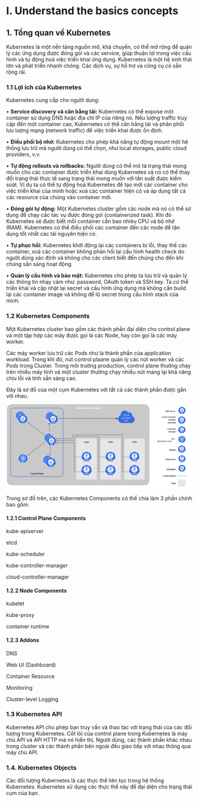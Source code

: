 # I. Understand the basics concepts
## 1. Tổng quan về Kubernetes

Kubernetes là một nền tảng nguồn mở, khả chuyển, có thể mở rộng để quản lý các ứng dụng được đóng gói và các service, giúp thuận lợi trong việc cấu hình và tự động hoá việc triển khai ứng dụng. Kubernetes là một hệ sinh thái lớn và phát triển nhanh chóng. Các dịch vụ, sự hỗ trợ và công cụ có sẵn rộng rãi.

### 1.1 Lợi ích của Kubernetes

Kubernetes cung cấp cho người dung:

  •	**Service discovery và cân bằng tải:**
  Kubernetes có thể expose một container sử dụng DNS hoặc địa chỉ IP của riêng nó. Nếu lượng traffic truy cập đến một container cao, Kubernetes có thể cân bằng tải và phân phối lưu lượng mạng (network traffic) để việc triển khai được ổn định.
  
  •	**Điều phối bộ nhớ:**
  Kubernetes cho phép khả năng tự động mount một hệ thống lưu trữ mà người dùng có thể chọn, như local storages, public cloud providers, v.v.
  
  •	**Tự động rollouts và rollbacks:**
  Người dùng có thể mô tả trạng thái mong muốn cho các container được triển khai dùng Kubernetes và nó có thể thay đổi trạng thái thực tế sang trạng thái mong muốn với tần suất được kiểm soát. Ví dụ ta có thể tự động hoá Kubernetes để tạo mới các container cho việc triển khai của mình hoặc xoá các container hiện có và áp dụng tất cả các resource của chúng vào container mới.
  
  •	**Đóng gói tự động:**
  Một Kubernetes cluster gồm các node mà nó có thể sử dụng để chạy các tác vụ được đóng gói (containerized task). Khi đó Kubernetes sẽ được biết mỗi container cần bao nhiêu CPU và bộ nhớ (RAM). Kubernetes có thể điều phối các container đến các node để tận dụng tốt nhất các tài nguyên hiện có.
  
  •	**Tự phục hồi:**
  Kubernetes khởi động lại các containers bị lỗi, thay thế các container, xoá các container không phản hồi lại cấu hình health check do người dùng xác định và không cho các client biết đến chúng cho đến khi chúng sẵn sàng hoạt động.
  
  •	**Quản lý cấu hình và bảo mật:**
  Kubernetes cho phép ta lưu trữ và quản lý các thông tin nhạy cảm như: password, OAuth token và SSH key. Ta có thể triển khai và cập nhật lại secret và cấu hình ứng dụng mà không cần build lại các container image và không để lộ secret trong cấu hình stack của mình.

### 1.2 Kubernetes Components
Một Kubernetes cluster bao gồm các thành phần đại diện cho control plane và một tập hợp các máy được gọi là các Node, hay còn gọi là các máy worker.

Các máy worker lưu trữ các Pods như là thành phần của application workload. Trong khi đó, nút control plaane quản lý các nút worker và các Pods trong Cluster. Trong môi trường production, control plane thường chạy trên nhiều máy tính và một cluster thường chạy nhiều nút mang lại khả năng chịu lỗi và tính sẵn sàng cao.


Đây là sơ đồ của một cụm Kubernetes với tất cả các thành phần được gắn với nhau.

![](images/components-of-kubernetes.png)


Trong sơ đồ trên, các Kubernetes Components có thể chia làm 3 phần chính bao gồm:

#### 1.2.1 Control Plane Components
kube-apiserver

etcd

kube-scheduler

kube-controller-manager

cloud-controller-manager

#### 1.2.2 Node Components
kubelet

kube-proxy

container runtime

#### 1.2.3 Addons
DNS

Web UI (Dashboard)

Container Resource

Monitoring

Cluster-level Logging


### 1.3 Kubernetes API

Kubernetes API cho phép bạn truy vấn và thao tác với trạng thái của các đối tượng trong Kubernetes. Cốt lõi của control plane trong Kubernetes là máy chủ API và API HTTP mà nó hiển thị. Người dùng, các thành phần khác nhau trong cluster và các thành phần bên ngoài đều giao tiếp với nhau thông qua máy chủ API.

### 1.4. Kubernetes Objects

Các đối tượng Kubernetes là các thực thể liên tục trong hệ thống Kubernetes. Kubernetes sử dụng các thực thể này để đại diện cho trạng thái cụm của bạn. 


